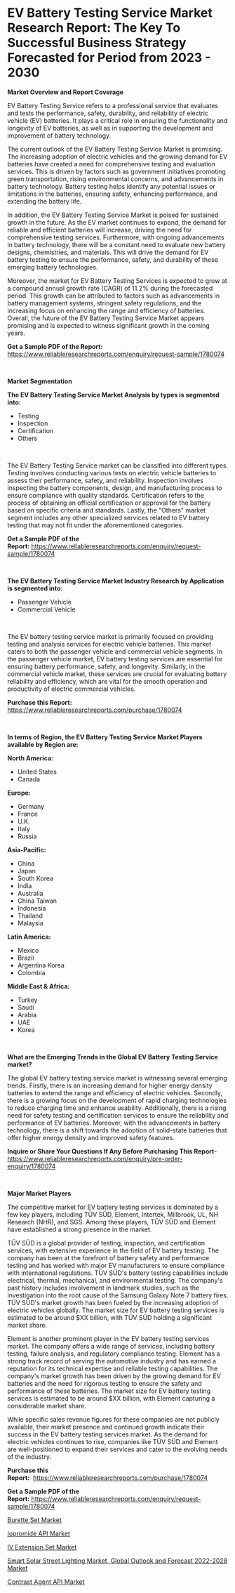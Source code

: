<p><h1>EV Battery Testing Service Market Research Report: The Key To Successful Business Strategy Forecasted for Period from 2023 - 2030</h1></p><p><strong>Market Overview and Report Coverage</strong></p>
<p><p>EV Battery Testing Service refers to a professional service that evaluates and tests the performance, safety, durability, and reliability of electric vehicle (EV) batteries. It plays a critical role in ensuring the functionality and longevity of EV batteries, as well as in supporting the development and improvement of battery technology.</p><p>The current outlook of the EV Battery Testing Service Market is promising. The increasing adoption of electric vehicles and the growing demand for EV batteries have created a need for comprehensive testing and evaluation services. This is driven by factors such as government initiatives promoting green transportation, rising environmental concerns, and advancements in battery technology. Battery testing helps identify any potential issues or limitations in the batteries, ensuring safety, enhancing performance, and extending the battery life.</p><p>In addition, the EV Battery Testing Service Market is poised for sustained growth in the future. As the EV market continues to expand, the demand for reliable and efficient batteries will increase, driving the need for comprehensive testing services. Furthermore, with ongoing advancements in battery technology, there will be a constant need to evaluate new battery designs, chemistries, and materials. This will drive the demand for EV battery testing to ensure the performance, safety, and durability of these emerging battery technologies.</p><p>Moreover, the market for EV Battery Testing Services is expected to grow at a compound annual growth rate (CAGR) of 11.2% during the forecasted period. This growth can be attributed to factors such as advancements in battery management systems, stringent safety regulations, and the increasing focus on enhancing the range and efficiency of batteries. Overall, the future of the EV Battery Testing Service Market appears promising and is expected to witness significant growth in the coming years.</p></p>
<p><strong>Get a Sample PDF of the Report:</strong> <a href="https://www.reliableresearchreports.com/enquiry/request-sample/1780074">https://www.reliableresearchreports.com/enquiry/request-sample/1780074</a></p>
<p>&nbsp;</p>
<p><strong>Market Segmentation</strong></p>
<p><strong>The EV Battery Testing Service Market Analysis by types is segmented into:</strong></p>
<p><ul><li>Testing</li><li>Inspection</li><li>Certification</li><li>Others</li></ul></p>
<p>&nbsp;</p>
<p><p>The EV Battery Testing Service market can be classified into different types. Testing involves conducting various tests on electric vehicle batteries to assess their performance, safety, and reliability. Inspection involves inspecting the battery components, design, and manufacturing process to ensure compliance with quality standards. Certification refers to the process of obtaining an official certification or approval for the battery based on specific criteria and standards. Lastly, the "Others" market segment includes any other specialized services related to EV battery testing that may not fit under the aforementioned categories.</p></p>
<p><strong>Get a Sample PDF of the Report:</strong>&nbsp;<a href="https://www.reliableresearchreports.com/enquiry/request-sample/1780074">https://www.reliableresearchreports.com/enquiry/request-sample/1780074</a></p>
<p>&nbsp;</p>
<p><strong>The EV Battery Testing Service Market Industry Research by Application is segmented into:</strong></p>
<p><ul><li>Passenger Vehicle</li><li>Commercial Vehicle</li></ul></p>
<p>&nbsp;</p>
<p><p>The EV battery testing service market is primarily focused on providing testing and analysis services for electric vehicle batteries. This market caters to both the passenger vehicle and commercial vehicle segments. In the passenger vehicle market, EV battery testing services are essential for ensuring battery performance, safety, and longevity. Similarly, in the commercial vehicle market, these services are crucial for evaluating battery reliability and efficiency, which are vital for the smooth operation and productivity of electric commercial vehicles.</p></p>
<p><strong>Purchase this Report:</strong>&nbsp; <a href="https://www.reliableresearchreports.com/purchase/1780074">https://www.reliableresearchreports.com/purchase/1780074</a></p>
<p>&nbsp;</p>
<p><strong>In terms of Region, the EV Battery Testing Service Market Players available by Region are:</strong></p>
<p>
    <p> <strong> North America: </strong>
        <ul>
            <li>United States</li>
            <li>Canada</li>
        </ul>
        </p> 
    <p> <strong> Europe: </strong>
        <ul>
            <li>Germany</li>
            <li>France</li>
            <li>U.K.</li>
            <li>Italy</li>
            <li>Russia</li>
        </ul>
        </p> 
    <p> <strong> Asia-Pacific: </strong>
        <ul>
            <li>China</li>
            <li>Japan</li>
            <li>South Korea</li>
            <li>India</li>
            <li>Australia</li>
            <li>China Taiwan</li>
            <li>Indonesia</li>
            <li>Thailand</li>
            <li>Malaysia</li>
        </ul>
        </p> 
    <p> <strong> Latin America: </strong>
        <ul>
            <li>Mexico</li>
            <li>Brazil</li>
            <li>Argentina Korea</li>
            <li>Colombia</li>
        </ul>
        </p> 
    <p> <strong> Middle East & Africa: </strong>
        <ul>
            <li>Turkey</li>
            <li>Saudi</li>
            <li>Arabia</li>
            <li>UAE</li>
            <li>Korea</li>
        </ul>
    </p>
    </p>
<p>&nbsp;</p>
<p><strong>What are the Emerging Trends in the Global EV Battery Testing Service market?</strong></p>
<p><p>The global EV battery testing service market is witnessing several emerging trends. Firstly, there is an increasing demand for higher energy density batteries to extend the range and efficiency of electric vehicles. Secondly, there is a growing focus on the development of rapid charging technologies to reduce charging time and enhance usability. Additionally, there is a rising need for safety testing and certification services to ensure the reliability and performance of EV batteries. Moreover, with the advancements in battery technology, there is a shift towards the adoption of solid-state batteries that offer higher energy density and improved safety features.</p></p>
<p><strong>Inquire or Share Your Questions If Any Before Purchasing This Report</strong>- <a href="https://www.reliableresearchreports.com/enquiry/pre-order-enquiry/1780074">https://www.reliableresearchreports.com/enquiry/pre-order-enquiry/1780074</a></p>
<p>&nbsp;</p>
<p><strong>Major Market Players</strong></p>
<p><p>The competitive market for EV battery testing services is dominated by a few key players, including TÜV SÜD, Element, Intertek, Millbrook, UL, NH Research (NHR), and SGS. Among these players, TÜV SÜD and Element have established a strong presence in the market.</p><p>TÜV SÜD is a global provider of testing, inspection, and certification services, with extensive experience in the field of EV battery testing. The company has been at the forefront of battery safety and performance testing and has worked with major EV manufacturers to ensure compliance with international regulations. TÜV SÜD's battery testing capabilities include electrical, thermal, mechanical, and environmental testing. The company's past history includes involvement in landmark studies, such as the investigation into the root cause of the Samsung Galaxy Note 7 battery fires. TÜV SÜD's market growth has been fueled by the increasing adoption of electric vehicles globally. The market size for EV battery testing services is estimated to be around $XX billion, with TÜV SÜD holding a significant market share.</p><p>Element is another prominent player in the EV battery testing services market. The company offers a wide range of services, including battery testing, failure analysis, and regulatory compliance testing. Element has a strong track record of serving the automotive industry and has earned a reputation for its technical expertise and reliable testing capabilities. The company's market growth has been driven by the growing demand for EV batteries and the need for rigorous testing to ensure the safety and performance of these batteries. The market size for EV battery testing services is estimated to be around $XX billion, with Element capturing a considerable market share.</p><p>While specific sales revenue figures for these companies are not publicly available, their market presence and continued growth indicate their success in the EV battery testing services market. As the demand for electric vehicles continues to rise, companies like TÜV SÜD and Element are well-positioned to expand their services and cater to the evolving needs of the industry.</p></p>
<p><strong>Purchase this Report:</strong>&nbsp;&nbsp;<a href="https://www.reliableresearchreports.com/purchase/1780074">https://www.reliableresearchreports.com/purchase/1780074</a></p>
<p></p>
<p><strong>Get a Sample PDF of the Report:</strong>&nbsp;<a href="https://www.reliableresearchreports.com/enquiry/request-sample/1780074">https://www.reliableresearchreports.com/enquiry/request-sample/1780074</a></p>
<p><p><a href="https://www.linkedin.com/pulse/burette-set-market-research-report-unlocks-analysis-chove/">Burette Set Market</a></p><p><a href="https://github.com/luckyshygirl/Market-Research-Report-List-1/blob/main/iopromide-api-market.md">Iopromide API Market</a></p><p><a href="https://www.linkedin.com/pulse/iv-extension-set-market-challenges-opportunities-growth-5u6ee/">IV Extension Set Market</a></p><p><a href="https://medium.com/@plan.sock.color/smart-solar-street-lighting-market-global-outlook-and-forecast-2022-2028-market-exploring-market-a1bf5fe3ff52">Smart Solar Street Lighting Market, Global Outlook and Forecast 2022-2028 Market</a></p><p><a href="https://github.com/gdfhhhj/Market-Research-Report-List-1/blob/main/contrast-agent-api-market.md">Contrast Agent API Market</a></p></p>